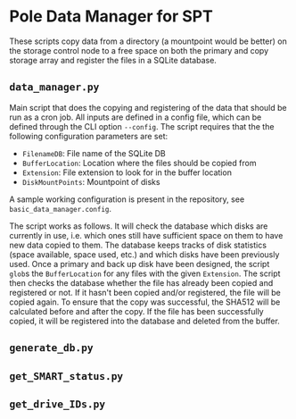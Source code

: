 # Pole Data Manager for SPT

These scripts copy data from a directory (a mountpoint would be better) on the storage control node to a free space on both the primary and copy storage array and register the files in a SQLite database. 

## `data_manager.py`

Main script that does the copying and registering of the data that should be run as a cron job. All inputs are defined in a config file, which can be defined through the CLI option `--config`. The script requires that the the following configuration parameters are set:

* `FilenameDB`: File name of the SQLite DB
* `BufferLocation`: Location where the files should be copied from
* `Extension`: File extension to look for in the buffer location
* `DiskMountPoints`: Mountpoint of disks

A sample working configuration is present in the repository, see `basic_data_manager.config`. 

The script works as follows. It will check the database which disks are currently in use, i.e. which ones still have sufficient space on them to have new data copied to them. The database keeps tracks of disk statistics (space available, space used, etc.) and which disks have been previously used. Once a primary and back up disk have been designed, the script `glob`s the `BufferLocation` for any files with the given `Extension`. The script then checks the database whether the file has already been copied and registered or not. If it hasn't been copied and/or registered, the file will be copied again. To ensure that the copy was successful, the SHA512 will be calculated before and after the copy. If the file has been successfully copied, it will be registered into the database and deleted from the buffer. 

## `generate_db.py`

<!-- This script should only be used if you need to generate a new database. It needs to be run as root -->

## `get_SMART_status.py`

## `get_drive_IDs.py`


